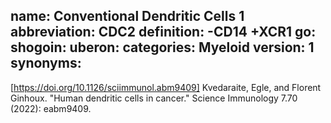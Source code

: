 name: Conventional Dendritic Cells 1
abbreviation: CDC2
definition: -CD14 +XCR1
go: 
shogoin: 
uberon: 
categories: Myeloid
version: 1 
synonyms:
---

[https://doi.org/10.1126/sciimmunol.abm9409] Kvedaraite, Egle, and Florent Ginhoux. "Human dendritic cells in cancer." Science Immunology 7.70 (2022): eabm9409.